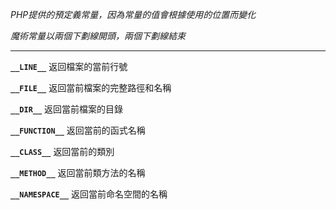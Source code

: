 *PHP提供的預定義常量，因為常量的值會根據使用的位置而變化*

*魔術常量以兩個下劃線開頭，兩個下劃線結束*

***

**`__LINE__`** 返回檔案的當前行號

**`__FILE__`** 返回當前檔案的完整路徑和名稱

**`__DIR__`** 返回當前檔案的目錄

**`__FUNCTION__`** 返回當前的函式名稱

**`__CLASS__`** 返回當前的類別

**`__METHOD__`** 返回當前類方法的名稱

**`__NAMESPACE__`** 返回當前命名空間的名稱